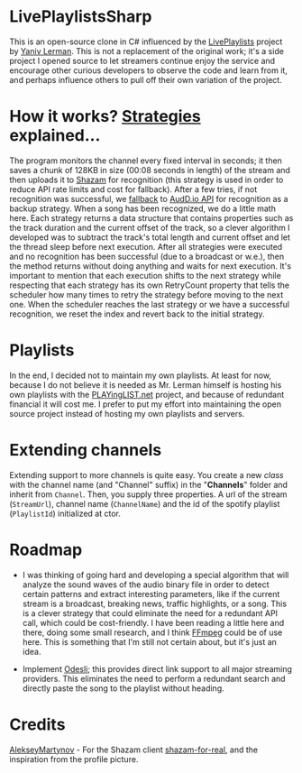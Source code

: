 # LivePlaylistsSharp
This is an open-source clone in C# influenced by the [LivePlaylists](https://www.facebook.com/LivePlaylists) project by [Yaniv Lerman](https://www.facebook.com/yaniv.lerman). This is not a replacement of the original work; it's a side project I opened source to let streamers continue enjoy the service and encourage other curious developers to observe the code and learn from it, and perhaps influence others to pull off their own variation of the project.

# How it works? [Strategies](https://refactoring.guru/design-patterns/strategy/csharp/example) explained...
The program monitors the channel every fixed interval in seconds; it then saves a chunk of 128KB in size (00:08 seconds in length) of the stream and then uploads it to [Shazam](https://github.com/AlekseyMartynov/shazam-for-real) for recognition (this strategy is used in order to reduce API rate limits and cost for fallback). After a few tries, if not recognition was successful, we [fallback](https://github.com/App-vNext/Polly/wiki/Fallback) to [AudD.io API](https://docs.audd.io/#recognize) for recognition as a backup strategy. When a song has been recognized, we do a little math here. Each strategy returns a data structure that contains properties such as the track duration and the current offset of the track, so a clever algorithm I developed was to subtract the track's total length and current offset and let the thread sleep before next execution. After all strategies were executed and no recognition has been successful (due to a broadcast or w.e.), then the method returns without doing anything and waits for next execution. It's important to mention that each execution shifts to the next strategy while respecting that each strategy has its own RetryCount property that tells the scheduler how many times to retry the strategy before moving to the next one. When the scheduler reaches the last strategy or we have a successful recognition, we reset the index and revert back to the initial strategy.
# Playlists
In the end, I decided not to maintain my own playlists. At least for now, because I do not believe it is needed as Mr. Lerman himself is hosting his own playlists with the [PLAYingLIST.net](https://playinglist.net/) project, and because of redundant financial it will cost me. I prefer to put my effort into maintaining the open source project instead of hosting my own playlists and servers.

# Extending channels
Extending support to more channels is quite easy. You create a new *class* with the channel name (and "Channel" suffix) in the "**Channels**" folder and inherit from `Channel`. Then, you supply three properties. A url of the stream (`StreamUrl`), channel name (`ChannelName`) and the id of the spotify playlist (`PlaylistId`) initialized at ctor.

# Roadmap
- I was thinking of going hard and developing a special algorithm that will analyze the sound waves of the audio binary file in order to detect certain patterns and extract interesting parameters, like if the current stream is a broadcast, breaking news, traffic highlights, or a song. This is a clever strategy that could eliminate the need for a redundant API call, which could be cost-friendly. I have been reading a little here and there, doing some small research, and I think [FFmpeg](https://www.ffmpeg.org/) could be of use here. This is something that I'm still not certain about, but it's just an idea.
  
- Implement [Odesli](https://odesli.co/); this provides direct link support to all major streaming providers. This eliminates the need to perform a redundant search and directly paste the song to the playlist without heading. 

# Credits
[AlekseyMartynov](https://github.com/AlekseyMartynov) - For the Shazam client [shazam-for-real](https://github.com/AlekseyMartynov/shazam-for-real), and the inspiration from the profile picture.
